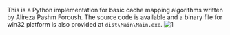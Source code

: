 This is a Python implementation for basic cache mapping algorithms written by Alireza Pashm Foroush. The source code is available and a binary file for win32 platform is also provided at `dist\Main\Main.exe`.
![1](https://user-images.githubusercontent.com/11626212/89372448-7073e400-d6fb-11ea-8569-7dc4c049137a.jpg)
